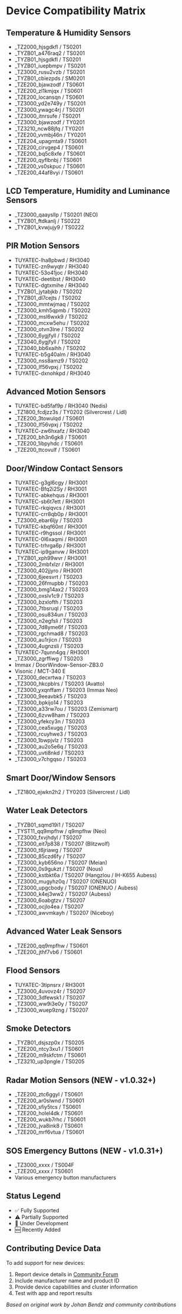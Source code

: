 # Device Compatibility Matrix

## Temperature & Humidity Sensors
- _TZ2000_hjsgdkfl / TS0201
- _TYZB01_a476raq2 / TS0201
- _TYZB01_hjsgdkfl / TS0201
- _TYZB01_iuepbmpv / TS0201
- _TZ3000_rusu2vzb / TS0201
- _TYZB01_cbiezpds / SM0201
- _TZE200_bjawzodf / TS0601
- _TZE200_zl1kmjqx / TS0601
- _TZE200_locansqn / TS0601
- _TZ3000_yd2e749y / TS0201
- _TZ3000_ywagc4rj / TS0201
- _TZ3000_itnrsufe / TS0201
- _TZ3000_bjawzodf / TY0201
- _TZ3210_ncw88jfq / TY0201
- _TZE200_vvmbj46n / TY0201
- _TZE204_upagmta9 / TS0601
- _TZE200_cirvgep4 / TS0601
- _TZE200_bq5c8xfe / TS0601
- _TZE200_qyflbnbj / TS0601
- _TZE200_vs0skpuc / TS0601
- _TZE200_44af8vyi / TS0601

## LCD Temperature, Humidity and Luminance Sensors
- _TZ3000_qaaysllp / TS0201 (NEO)
- _TYZB01_ftdkanlj / TS0222
- _TYZB01_kvwjujy9 / TS0222

## PIR Motion Sensors
- TUYATEC-lha8pbwd / RH3040
- TUYATEC-zn9wyqtr / RH3040
- TUYATEC-53o41joc / RH3040
- TUYATEC-deetibst / RH3040
- TUYATEC-dgtxmihe / RH3040
- _TYZB01_jytabjkb / TS0202
- _TYZB01_dl7cejts / TS0202
- _TZ3000_mmtwjmaq / TS0202
- _TZ3000_kmh5qpmb / TS0202
- _TZ3000_msl6wxk9 / TS0202
- _TZ3000_mcxw5ehu / TS0202
- _TZ3000_otvn3lne / TS0202
- _TZ3000_6ygjfyll / TS0202
- _TZ3040_6ygjfyll / TS0202
- _TZ3040_bb6xaihh / TS0202
- TUYATEC-b5g40alm / RH3040
- _TZ3000_nss8amz9 / TS0202
- _TZ3000_lf56vpxj / TS0202
- TUYATEC-dxnohkpd / RH3040

## Advanced Motion Sensors
- TUYATEC-bd5faf9p / RH3040 (Nedis)
- _TZ1800_fcdjzz3s / TY0202 (Silvercrest / Lidl)
- _TZE200_3towulqd / TS0601
- _TZ3000_lf56vpxj / TS0202
- TUYATEC-zw6hxafz / RH3040
- _TZE200_bh3n6gk8 / TS0601
- _TZE200_1ibpyhdc / TS0601
- _TZE200_ttcovulf / TS0601

## Door/Window Contact Sensors
- TUYATEC-g3gl6cgy / RH3001
- TUYATEC-Bfq2i2Sy / RH3001
- TUYATEC-abkehqus / RH3001
- TUYATEC-sb6t7ett / RH3001
- TUYATEC-rkqiqvcs / RH3001
- TUYATEC-crr8qb0p / RH3001
- _TZ3000_ebar6ljy / TS0203
- TUYATEC-kbqf60nt / RH3001
- TUYATEC-r9hgssol / RH3001
- TUYATEC-0l6xaqmi / RH3001
- TUYATEC-trhrga6p / RH3001
- TUYATEC-ip9ganvw / RH3001
- _TYZB01_xph99wvr / RH3001
- _TZ3000_2mbfxlzr / RH3001
- _TZ3000_402jjyro / RH3001
- _TZ3000_6jeesvrt / TS0203
- _TZ3000_26fmupbb / TS0203
- _TZ3000_bmg14ax2 / TS0203
- _TZ3000_oxslv1c9 / TS0203
- _TZ3000_bzxlofth / TS0203
- _TZ3000_7tbsruql / TS0203
- _TZ3000_osu834un / TS0203
- _TZ3000_n2egfsli / TS0203
- _TZ3000_7d8yme6f / TS0203
- _TZ3000_rgchmad8 / TS0203
- _TZ3000_au1rjicn / TS0203
- _TZ3000_4ugnzsli / TS0203
- TUYATEC-7qunn4gq / RH3001
- _TZ3000_zgrffiwg / TS0203
- Immax / DoorWindow-Sensor-ZB3.0
- Visonic / MCT-340 E
- _TZ3000_decxrtwa / TS0203
- _TZ3000_hkcpblrs / TS0203 (Avatto)
- _TZ3000_yxqnffam / TS0203 (Immax Neo)
- _TZ3000_9eeavbk5 / TS0203
- _TZ3000_bpkijo14 / TS0203
- _TZ3000_a33rw7ou / TS0203 (Zemismart)
- _TZ3000_6zvw8ham / TS0203
- _TZ3000_yfekcy3n / TS0203
- _TZ3000_cea5xugq / TS0203
- _TZ3000_rcuyhwe3 / TS0203
- _TZ3000_1bwpjvlz / TS0203
- _TZ3000_au2o5e6q / TS0203
- _TZ3000_uvti8nkd / TS0203
- _TZ3000_v7chgqso / TS0203

## Smart Door/Window Sensors
- _TZ1800_ejwkn2h2 / TY0203 (Silvercrest / Lidl)

## Water Leak Detectors
- _TYZB01_sqmd19i1 / TS0207
- _TYST11_qq9mpfhw / q9mpfhw (Neo)
- _TZ3000_fxvjhdyl / TS0207
- _TZ3000_eit7p838 / TS0207 (Blitzwolf)
- _TZ3000_t6jriawg / TS0207
- _TZ3000_85czd6fy / TS0207
- _TZ3000_kyb656no / TS0207 (Meian)
- _TZ3000_0s9gukzt / TS0207 (Nous)
- _TZ3000_kstbkt6a / TS0207 (Hangzlou / IH-K655 Aubess)
- _TZ3000_mugyhz0q / TS0207 (ONENUO)
- _TZ3000_upgcbody / TS0207 (ONENUO / Aubess)
- _TZ3000_k4ej3ww2 / TS0207 (Aubess)
- _TZ3000_6oabgtzv / TS0207
- _TZ3000_ocjlo4ea / TS0207
- _TZ3000_awvmkayh / TS0207 (Niceboy)

## Advanced Water Leak Sensors
- _TZE200_qq9mpfhw / TS0601
- _TZE200_jthf7vb6 / TS0601

## Flood Sensors
- TUYATEC-3tipnsrx / RH3001
- _TZ3000_4uvovz4r / TS0207
- _TZ3000_3dfewsk1 / TS0207
- _TZ3000_ww9i3e0y / TS0207
- _TZ3000_wuep9zng / TS0207

## Smoke Detectors
- _TYZB01_dsjszp0x / TS0205
- _TZE200_ntcy3xu1 / TS0601
- _TZE200_m9skfctm / TS0601
- _TZ3210_up3pngle / TS0205

## Radar Motion Sensors (NEW - v1.0.32+)
- _TZE200_ztc6ggyl / TS0601
- _TZE200_ar0slwnd / TS0601
- _TZE200_sfiy5tcs / TS0601
- _TZE200_holel4dk / TS0601
- _TZE200_wukb7rhc / TS0601
- _TZE200_jva8ink8 / TS0601
- _TZE200_mrf6vtua / TS0601

## SOS Emergency Buttons (NEW - v1.0.31+)
- _TZ3000_xxxx / TS004F
- _TZE200_xxxx / TS0601
- Various emergency button manufacturers

## Status Legend
- ✅ Fully Supported
- ⚠️ Partially Supported  
- 🔄 Under Development
- 🆕 Recently Added

## Contributing Device Data
To add support for new devices:
1. Report device details in [Community Forum](https://community.homey.app/t/app-pro-universal-tuya-zigbee-device-app-lite-version/140352)
2. Include manufacturer name and product ID
3. Provide device capabilities and cluster information
4. Test with app and report results

*Based on original work by Johan Bendz and community contributions*
